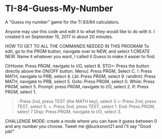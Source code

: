 # TI-84-Guess-My-Number
A "Guess my number" game for the TI 83/84 calculators.

Anyone may use this code and edit it to what they would like to do with it. I created it on September 15, 2017 in about 20 minutes.

HOW TO GET TO ALL THE COMMANDS NEEDED IN THIS PROGRAM
To edit, go to the PRGM button, navigate over to NEW, and select 1:CREATE NEW. Name it whatever you want, I called it Guess to make it easier to find.

ClrHome: Press PRGM, navigate to I/O, select 8.
STO>: Press the button directly above the ON/OFF button.
Menu(: Press PRGM, Select C.
\!: Press MATH, navigate to PRB, select 4.
Lbl: Press PRGM, select 9.
randInt(: Press MATH, navigate to PRB, select 5.
Goto: Press PRGM, select 0.
While: Press PRGM, select 5.
Prompt: press PRGM, navigate to I/O, select 2.
If: Press PRGM, select 1.
>: Press 2nd, press TEST (the MATH key), select 3
<: Press 2nd, press TEST, select 5.
=: Press 2nd, press TEST, select 1.
End: Press PRGM, select 7
Disp: Press PRGM, navigate to I/O, select 3.

CHALLENGE MODE:
create a mode where you can have it guess between 0 and any number you choose. Tweet me @bucksnort21 and I'll say "Good job!"
